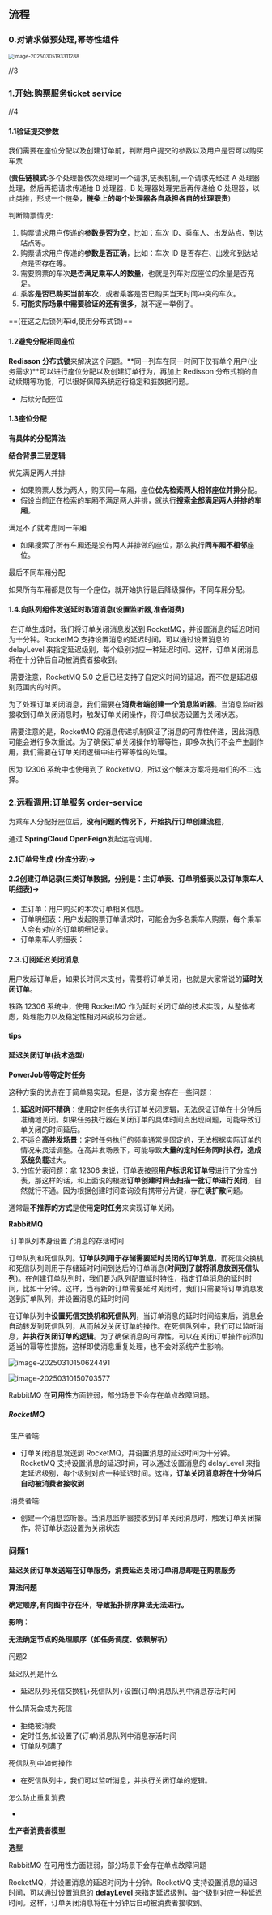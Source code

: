 

## 流程

### 0.对请求做预处理,幂等性组件

<img src="C:\Users\pqy\AppData\Roaming\Typora\typora-user-images\image-20250305193311288.png" alt="image-20250305193311288" style="zoom:70%;" />



//3

### 1.开始:购票服务ticket service

//4

#### 1.1验证提交参数

我们需要在座位分配以及创建订单前，判断用户提交的参数以及用户是否可以购买车票

(**责任链模式**:多个处理器依次处理同一个请求,链表机制,一个请求先经过 A 处理器处理，然后再把请求传递给 B 处理器，B 处理器处理完后再传递给 C 处理器，以此类推，形成一个链条，**链条上的每个处理器各自承担各自的处理职责**)

判断购票情况:

1. 购票请求用户传递的**参数是否为空**，比如：车次 ID、乘车人、出发站点、到达站点等。
2. 购票请求用户传递的**参数是否正确**，比如：车次 ID 是否存在、出发和到达站点是否存在等。
3. 需要购票的车次**是否满足乘车人的数量**，也就是列车对应座位的余量是否充足。
4. 乘客**是否已购买当前车次**，或者乘客是否已购买当天时间冲突的车次。
5. **可能实际场景中需要验证的还有很多**，就不逐一举例了。

==(在这之后锁列车id,使用分布式锁)==



#### 1.2避免分配相同座位

 **Redisson 分布式锁**来解决这个问题。**同一列车在同一时间下仅有单个用户(业务需求)**可以进行座位分配以及创建订单行为，再加上 Redisson 分布式锁的自动续期等功能，可以很好保障系统运行稳定和脏数据问题。

- 后续分配座位

#### 1.3座位分配

**有具体的分配算法**

**结合背景三层逻辑**

优先满足两人并排

- 如果购票人数为两人，购买同一车厢，座位**优先检索两人相邻座位并排**分配。
- 假设当前正在检索的车厢不满足两人并排，就执行**搜索全部满足两人并排的车厢**。

满足不了就考虑同一车厢

- 如果搜索了所有车厢还是没有两人并排做的座位，那么执行**同车厢不相邻**座位。

最后不同车厢分配



如果所有车厢都是仅有一个座位，就开始执行最后降级操作，不同车厢分配。

#### 1.4.向队列组件发送延时取消消息(设置监听器,准备消费)

​	在订单生成时，我们将订单关闭消息发送到 RocketMQ，并设置消息的延迟时间为十分钟。RocketMQ 支持设置消息的延迟时间，可以通过设置消息的 delayLevel 来指定延迟级别，每个级别对应一种延迟时间。这样，订单关闭消息将在十分钟后自动被消费者接收到。

​	需要注意，RocketMQ 5.0 之后已经支持了自定义时间的延迟，而不仅是延迟级别范围内的时间。

为了处理订单关闭消息，我们需要在**消费者端创建一个消息监听器**。当消息监听器接收到订单关闭消息时，触发订单关闭操作，将订单状态设置为关闭状态。

​	需要注意的是，RocketMQ 的消息传递机制保证了消息的可靠性传递，因此消息可能会进行多次重试。为了确保订单关闭操作的幂等性，即多次执行不会产生副作用，我们需要在订单关闭逻辑中进行幂等性的处理。

因为 12306 系统中也使用到了 RocketMQ，所以这个解决方案将是咱们的不二选择。



### 2.**远程调用**:订单服务 order-service 

为乘车人分配好座位后，**没有问题的情况下，开始执行订单创建流程，**

通过 **SpringCloud OpenFeign**发起远程调用。

####  2.1订单号生成 (分库分表)->  

####  2.2创建订单记录(三类订单数据，分别是：主订单表、订单明细表以及订单乘车人明细表)->

- 主订单：用户购买的本次订单相关信息。
- 订单明细表：用户发起购票订单请求时，可能会为多名乘车人购票，每个乘车人会有对应的订单明细记录。
- 订单乘车人明细表：

####  2.3.订阅延迟关闭消息

​		用户发起订单后，如果长时间未支付，需要将订单关闭，也就是大家常说的**延时关闭订单**。

铁路 12306 系统中，使用 RocketMQ 作为延时关闭订单的技术实现，从整体考虑，处理能力以及稳定性相对来说较为合适。







#### tips

#### **延迟关闭订单(技术选型)**

**PowerJob等等定时任务**

这种方案的优点在于简单易实现，但是，该方案也存在一些问题：

1. **延迟时间不精确**：使用定时任务执行订单关闭逻辑，无法保证订单在十分钟后准确地关闭。如果任务执行器在关闭订单的具体时间点出现问题，可能导致订单关闭的时间延后。
2. 不适合**高并发场景**：定时任务执行的频率通常是固定的，无法根据实际订单的情况来灵活调整。在高并发场景下，可能导致**大量的定时任务同时执行，造成系统负载**过大。
3. 分库分表问题：拿 12306 来说，订单表按照**用户标识和订单号**进行了分库分表，那这样的话，和上面说的根据**订单创建时间去扫描一批订单进行关闭**，自然就行不通。因为根据创建时间查询没有携带分片键，存在**读扩散**问题。

通常最**不推荐的方式**是使用**定时任务**来实现订单关闭。



**RabbitMQ**

​	订单队列本身设置了消息的存活时间

​	订单队列和死信队列。**订单队列用于存储需要延时关闭的订单消息**，而死信交换机和死信队列则用于存储延时时间到达后的订单消息(**时间到了就将消息放到死信队列**)。在创建订单队列时，我们要为队列配置延时特性，指定订单消息的延时时间，比如十分钟。这样，当有新的订单需要延时关闭时，我们只需要将订单消息发送到订单队列，并设置消息的延时时间

​	在订单队列中**设置死信交换机和死信队列**，当订单消息的延时时间结束后，消息会自动转发到死信队列，从而触发关闭订单的操作。在死信队列中，我们可以监听消息，**并执行关闭订单的逻辑**。为了确保消息的可靠性，可以在关闭订单操作前添加适当的幂等性措施，这样即使消息重复处理，也不会对系统产生影响。



![image-20250310150624491](C:\Users\pqy\AppData\Roaming\Typora\typora-user-images\image-20250310150624491.png)

![image-20250310150703577](C:\Users\pqy\AppData\Roaming\Typora\typora-user-images\image-20250310150703577.png)



RabbitMQ 在**可用性**方面较弱，部分场景下会存在单点故障问题。













##### RocketMQ

​	生产者端:

- 订单关闭消息发送到 RocketMQ，并设置消息的延迟时间为十分钟。RocketMQ 支持设置消息的延迟时间，可以通过设置消息的 delayLevel 来指定延迟级别，每个级别对应一种延迟时间。这样，**订单关闭消息将在十分钟后自动被消费者接收到**

​	消费者端:

- 创建一个消息监听器。当消息监听器接收到订单关闭消息时，触发订单关闭操作，将订单状态设置为关闭状态







### 问题1

**延迟关闭订单发送端在订单服务，消费延迟关闭订单消息却是在购票服务**

**算法问题**

**确定顺序,有向图中存在环，导致拓扑排序算法无法进行。**

**影响**：

**无法确定节点的处理顺序（如任务调度、依赖解析）**



问题2

延迟队列是什么

- 延迟队列:死信交换机+死信队列+设置(订单)消息队列中消息存活时间

什么情况会成为死信

- 拒绝被消费
- 定时任务,如设置了(订单)消息队列中消息存活时间
- 订单队列满了

死信队列中如何操作

- 在死信队列中，我们可以监听消息，并执行关闭订单的逻辑。

怎么防止重复消费

- 









**生产者消费者模型**

**选型**

RabbitMQ 在可用性方面较弱，部分场景下会存在单点故障问题





RocketMQ，并设置消息的延迟时间为十分钟。RocketMQ 支持设置消息的延迟时间，可以通过设置消息的 **delayLevel** 来指定延迟级别，每个级别对应一种延迟时间。这样，订单关闭消息将在十分钟后自动被消费者接收到。